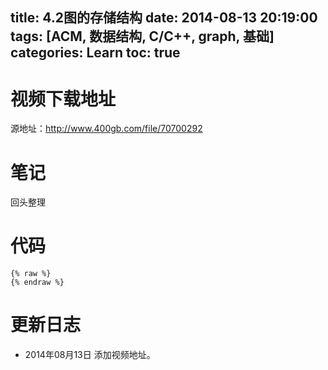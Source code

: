 title: 4.2图的存储结构
date: 2014-08-13 20:19:00
tags: [ACM, 数据结构, C/C++, graph, 基础]
categories: Learn
toc: true
---
# 视频下载地址
源地址：http://www.400gb.com/file/70700292

# 笔记
回头整理

# 代码
```
{% raw %}
{% endraw %}
```
	
# 更新日志
- 2014年08月13日 添加视频地址。